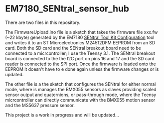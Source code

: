 EM7180_SENtral_sensor_hub
=========================

There are two files in this repository. 

The FirmwareUpload.ino file is a sketch that takes the firmware file xxx.fw (~22 kbyte) generated by the EM7180 [SENtral Tool Kit Configuration](http://www.emdeveloper.com/?page_id=105) tool and writes it to an ST Microelectronics M24512DFM EEPROM from an SD card. Both the SD card and the SENtral breakout board need to be connected to a micrcontroller; I use the Teensy 3.1. The SENtral breakout board is connected to the the I2C port on pins 16 and 17 and the SD card reader is connected to the SPI port. Once the firmware is loaded onto the EEPROM it doesn't have to e done again unless the firmware changes or is updated. 

The other file is a the sketch that configures the SENtral for either normal mode, where is manages the BMX055 sensors as slaves providing scaled sensor output and quaternions,  or pass-through mode, where the Teensy micrcontroller can directly communicate with the BMX055 motion sensor and the MS5637 pressure sensor.

This project is a work in progress and will be updated...
